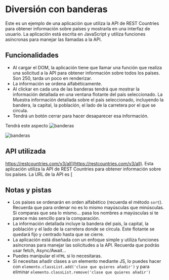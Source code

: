 # Diversión con banderas

Este es un ejemplo de una aplicación que utiliza la API de REST Countries para obtener información sobre países y mostrarla en una interfaz de usuario. La aplicación está escrita en JavaScript y utiliza funciones asíncronas para manejar las llamadas a la API.

## Funcionalidades

- Al cargar el DOM, la aplicación tiene que llamar una función que realiza una solicitud a la API para obtener información sobre todos los países. Son 250, tarda un poco en renderizar.
- La información se ordena alfabéticamente.
- Al clickar en cada una de las banderas tendrá que mostrar la información detallada en una ventana flotante del país seleccionado. La Muestra información detallada sobre el país seleccionado, incluyendo la bandera, la capital, la población, el lado de la carretera por el que se circula.
- Tendrá un botón cerrar para hacer desaparecer esa información.

Tendrá este aspecto
![banderas](./img/banderas-1.png)

![banderas](./img/banderas-2.png)

## API utilizada
https://restcountries.com/v3/all](https://restcountries.com/v3/all).
Esta aplicación utiliza la API de REST Countries para obtener información sobre los países. La URL de la API es [


## Notas y pistas

- Los paises se ordenarán en orden alfabético (recuerda el método `sort`). Recuerda que para ordenar no es lo mismo mayúsculas que minúsculas. Si comparas que sea lo mismo... pasa los nombres a mayúsculas si te parece más sencillo para la comparación.
- La información detallada incluye la bandera del país, la capital, la población y el lado de la carretera donde se circula. Este flotante se quedará fijo y centrado hasta que se cierre.
- La aplicación está diseñada con un enfoque simple y utiliza funciones asíncronas para manejar las solicitudes a la API. Recuerda que podrás usar fetch, Async/Await...
- Puedes manipular el `HTML` si lo necesitaras. 
- Si necesitas añadir clases a un elemento mediante JS, lo puedes hacer con `elemento.classList.add('clase que quieres añadir')` y para eliminar `elemento.classList.remove('clase que quieres añadir')`

